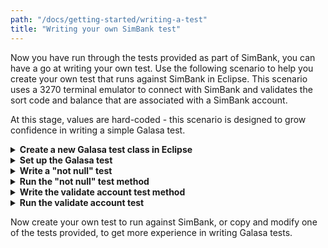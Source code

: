 ```yaml
---
path: "/docs/getting-started/writing-a-test"
title: "Writing your own SimBank test"
---
```


Now you have run through the tests provided as part of SimBank, you can have a go at writing your own test. Use the following scenario to help you create your own test that runs against SimBank in Eclipse. This scenario uses a 3270 terminal emulator to connect with SimBank and validates the sort code and balance that are associated with a SimBank account. 

At this stage, values are hard-coded - this scenario is designed to grow confidence in writing a simple Galasa test. 

<details>
<summary><b>Create a new Galasa test class in Eclipse</b></summary>

1. Start Eclipse and [launch SimBank](/docs/getting-started/simbank). 
2. Create a new test class by selecting *File > New > Class* from the main menu and clicking *Next* 
3. In the *Source Folder* field click *Browse* and navigate to *dev.galasa.simbank.tests* > *src/main/java* and click *OK* to add your class to the SimBank tests directory. 
4. In the *Package* field, enter *dev.galasa.tests*. 
5. In the *Name* field, type *ValidateAccount*.
5. Click *Finish*. 
The following empty test class is created: 
```
package dev.galasa.simbanks.tests;
public class ValidateAccount {}
```
</details>

<details>
<summary><b>Set up the Galasa test</b></summary>

1. Import the *dev.galasa.Test* package into your test class:
```
package dev.galasa.simbanks.tests;
import dev.galasa.Test;
public class ValidateAccount {}
```
2. Add the *@Test* annotation to tell the Galasa framework that the code that follows this annotation is test code: 
```
package dev.galasa.simbanks.tests;
import dev.galasa.Test;
@Test
public class ValidateAccount {}
```
</details>

<details>
<summary><b>Write a "not null" test</b></summary>

In this scenario, we are testing that we get the correct sort code and balance returned when we browse SimBank for a specified account by using 3270 screens.

1. Provision the resources that you need for the test. 
We know that we need a 3270 terminal. The 3270 terminal needs a z/OS image to run, so the following code from *BasicAccountCreditTest* is copied into the test:
```  
package dev.galasa.simbanks.tests;
import dev.galasa.Test;
import dev.galasa.zos.ZosImage;
import dev.galasa.zos.IZosImage;
import dev.galasa.zos3270.Zos3270Terminal;
import dev.galasa.zos3270.ITerminal;
@Test
public class ValidateAccount {
	 @ZosImage(imageTag="SimBank")
     public IZosImage image;

	 @Zos3270Terminal(imageTag="SimBank")
	 public ITerminal terminal;
} 
```  
2. Write a "not null" test method.
It's a good idea to write a "not null" test method to check that everything is working before you write your test code. Create the test method by and importing the assertThat method and by writing a *public void* method to check that the objects you need are loaded.
```
import static org.assertj.core.api.Assertions.assertThat;
```
```
@Test
public void testNotNull() {
	        assertThat(terminal).isNotNull();
	        }
```  
The following snippet shows the test code that is written so far:  
```
package dev.galasa.simbanks.tests;
import dev.galasa.Test;
import dev.galasa.zos.ZosImage;
import dev.galasa.zos.IZosImage;
import dev.galasa.zos3270.Zos3270Terminal;
import dev.galasa.zos3270.ITerminal;
import static org.assertj.core.api.Assertions.assertThat;
@Test
public class ValidateAccount {
	 @ZosImage(imageTag="SimBank")
     public IZosImage image;

	 @Zos3270Terminal(imageTag="SimBank")
	 public ITerminal terminal;
@Test 
public void testNotNull() {
	   assertThat(terminal).isNotNull();
	    }
}
```  
</details>

<details>
<summary><b>Run the "not null" test method</b></summary>

1. From the main menu, choose *Run > Run Configurations*.
2. In the *Create, manage and run configurations* pop-up window, select *Galasa* in the left pane and click the *New launch configuration* icon.
3. Name the configuration and click *OK*. In this scenario we have named the configuration *ValidateAccount*.
4. In the *Project* field, browse to *dev.galasa.simbank.tests* and click *OK*.
5. In the *Test class* field, browse to *dev.galasa.simbanks.tests.ValidateAccount*.
6. Select *Apply* > *Run*. 

A message `Passed - Test method dev.galasa.simbanks.tests.ValidateAccount#testNotNull,type=Test` appears in the console window.
</details>

<details>
<summary><b>Write the validate account test method</b></summary> 

When the "not null" test method completes successfully, write a second test method to validate the account sort code and balance of a specified account. SimBank has an account with the number *123456789*, so we are using this account for our test in this scenario. The test assumes that the sort-code is *11-01-45* and that the balance of the account is *56.72*.
1. Import the following required exceptions, which can be used to help with debugging the test if it fails. If you do not import the exceptions, Eclipse flags this and prompts you to complete the imports. 
```
	 	import java.io.IOException;
	 	import java.net.URISyntaxException;
	 	import dev.galasa.artifact.TestBundleResourceException;
		import dev.galasa.http.HttpClientException;
		import dev.galasa.zos.ZosManagerException;
		import dev.galasa.zos3270.FieldNotFoundException;
		import dev.galasa.zos3270.KeyboardLockedException;
		import dev.galasa.zos3270.TextNotFoundException;
		import dev.galasa.zos3270.TimeoutException;
		import dev.galasa.zos3270.spi.DatastreamException;
		import dev.galasa.zos3270.spi.NetworkException;
```
2. Create a *public void* method to log onto the terminal and open the application. 
When using the 3270 screens, the cursor is positioned under the first letter of the field name, for example, the "U" of Userid. The `.tab` code moves the cursor to the field where a value can be entered. Each time the screen changes, we need to include `waitforkeyboard` code. 
```
     @Test
	 public void testValidateAccount() throws TestBundleResourceException, URISyntaxException, IOException, HttpClientException, ZosManagerException, DatastreamException, TimeoutException, KeyboardLockedException, NetworkException, FieldNotFoundException, TextNotFoundException, InterruptedException  {
	        //Logon through the session manager
	    	terminal.waitForKeyboard()
	        .positionCursorToFieldContaining("Userid").tab().type("IBMUSER")
	        .positionCursorToFieldContaining("Password").tab().type("SYS1")
	        .enter().waitForKeyboard();	    	
	    	 //Open the banking application
	        terminal.pf1().waitForKeyboard()
	        .clear().waitForKeyboard()
	        .tab().type("bank").enter().waitForKeyboard();
```  
3. Create the new code to validate the correct sort code and balance is returned for account number *123456789*. 
```        
	        //Go to the Browse Accounts screen. 
	        terminal.pf1().waitForKeyboard();
	        //Position the cursor at Account Number field - the cursor is positioned under the letter A of the Account Number. The .tab code moves the cursor to the field where a value can be entered. 
	        terminal.positionCursorToFieldContaining("Account Number").tab();
	        //Enter the account number
	        terminal.type("123456789");
	        //The number is submitted by pressing enter on the terminal. The screen is refreshed, so we need the ```waitforkeyboard```  code
	        //The *sortcode*, *balance* and message *Account Found* should appear on the terminal screen
	        terminal.enter().waitForKeyboard();
```
3. Assert that the values returned are correct:
```
	        //Use the assert methods to test that the expected values are returned to the screen
	        assertThat(terminal.retrieveScreen()).containsOnlyOnce("123456789");
	    	assertThat(terminal.retrieveScreen()).containsOnlyOnce("11-01-45");
	    	assertThat(terminal.retrieveScreen()).containsOnlyOnce("56.72");
	    	assertThat(terminal.retrieveScreen()).containsOnlyOnce("Account Found");       
```
**Tip:** If you have more than one method in your test, you can select which method(s) to run from the Run configurations screen by clicking search on *Test Method*.
</details>

<details>
<summary><b>Run the validate account test</b></summary>

1. From the main menu, choose *Run > Run Configurations*.
2. In the *Create, manage and run configurations* pop-up window, select the *ValidateAccount* test.
3. Click *Run*. 

A message `Passed - Test method dev.galasa.simbanks.tests.ValidateAccount#testValidateAccount,type=Test` appears in the console window.

*Note:* If the expected value for either the sort-code or account balance does not match the actual values, then a message `Failed - Test method dev.galasa.simbanks.tests.ValidateAccount#testValidateAccount,type=Test` appears in the console window.

You can view the expected and actual values by double-clicking on the relevant run in the *Galasa Results* tab and selecting the *Run Log* tab. You can also add breakpoints to your code and step through to view the value of the variables used in the test.
</details>

Now create your own test to run against SimBank, or copy and modify one of the tests provided, to get more experience in writing Galasa tests. 

